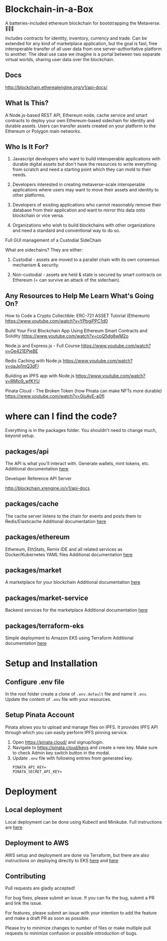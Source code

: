 # Blockchain-in-a-Box

A batteries-included ethereum blockchain for bootstrapping the Metaverse. 🚀🚀🚀

Includes contracts for identity, inventory, currency and trade. Can be extended for any kind of marketplace application, but the goal is fast, free interoperable transfer of all user data from one server-authoritative platform to another. The ideal use case we imagine is a portal between two separate virtual worlds, sharing user data over the blockchain.

## Docs
http://blockchain.etherealengine.org/v1/api-docs/

## What Is This?
A Node.js-based REST API, Ethereum node, cache service and smart contracts to deploy your own Ethereum-based sidechain for identity and durable assets. Users can transfer assets created on your platform to the Ethereum or Polygon main networks.

## Who Is It For?
1. Javascript developers who want to build interoperable applications with durable digital assets but don't have the resources to write everything from scratch and need a starting point which they can mold to their needs.

2. Developers interested in creating metaverse-scale interoperable applications where users may want to move their assets and identity to other platforms.

3. Developers of existing applications who cannot reasonably remove their database from their application and want to mirror this data onto blockchain or vice versa.

4. Organizations who wish to build blockchains with other organizations and need a standard and conventional way to do so.

Full GUI management of a Custodial SideChain

What are sidechains? They are either:

1. Custodial - assets are moved to a parallel chain with its own consensus mechanism & security.

2. Non-custodial - assets are held & state is secured by smart contracts on Ethereum (= can survive an attack of the sidechain).

## Any Resources to Help Me Learn What's Going On?
How to Code a Crypto Collectible: ERC-721 ASSET Tutorial (Ethereum)
https://www.youtube.com/watch?v=YPbgjPPC1d0

Build Your First Blockchain App Using Ethereum Smart Contracts and Solidity
https://www.youtube.com/watch?v=coQ5dg8wM2o

Node.js and Express.js - Full Course
https://www.youtube.com/watch?v=Oe421EPjeBE

Redis Caching with Node.js
https://www.youtube.com/watch?v=oaJq1mQ3dFI

Building an IPFS app with Node.js
https://www.youtube.com/watch?v=RMlo9_wfKYU

Pinata Cloud - The Broken Token (how Pinata can make NFTs more durable)
https://www.youtube.com/watch?v=0iuAvE-a0fI

# where can I find the code?
Everything is in the packages folder. You shouldn't need to change much, beyond setup.

## packages/api
The API is what you'll interact with. Generate wallets, mint tokens, etc.
Additional documentation [here](./packages/api/README.md)

Developer Reference API Server

http://blockchain.xrengine.io/v1/api-docs

## packages/cache
The cache server listens to the chain for events and posts them to Redis/Elasticache
Additional documentation [here](./packages/cache/README.md)

## packages/ethereum
Ethereum, EthStats, Remix IDE and all related services as Docker/Kubernetes YAML files
Additional documentation [here](./packages/ethereum/README.md)

## packages/market
A marketplace for your blockchain
Additional documentation [here](./packages/market/README.md)

## packages/market-service
Backend services for the marketplace
Additional documentation [here](./packages/market/README.md)

## packages/terraform-eks
Simple deployment to Amazon EKS using Terraform
Additional documentation [here](./packages/ethereum/README.md)

# Setup and Installation

## Configure .env file
In the root folder create a clone of `.env.default` file and name it `.env`. Update the content of `.env` file with your resources. 

## Setup Pinata Account
Pinata allows you to upload and manage files on IPFS. It provides IPFS API through which you can easily perform IPFS pinning service.

1. Open https://pinata.cloud/ and signup/login.
2. Navigate to https://pinata.cloud/keys and create a new key. Make sure to check Admin key switch button in the modal.
3. Update `.env` file with following entries from generated key.
    ```
    PINATA_API_KEY=
    PINATA_SECRET_API_KEY=
    ```

# Deployment

## Local deployment
Local deployment can be done using Kubectl and Minikube. Full instructions are [here](./packages/ethereum/README.md)

## Deployment to AWS
AWS setup and deployment are done via Terraform, but there are also instructions on deploying directly to EKS [here](./packages/ethereum/README.md) and [here](./packages/terraform-eks/README.md)

## Contributing
Pull requests are gladly accepted!

For bug fixes, please submit an issue. If you can fix the bug, submit a PR and link the issue.

For features, please submit an issue with your intention to add the feature and make a draft PR as soon as possible.

Please try to minimize changes to number of files or make multiple pull requests to minimize confusion or possible introduction of bugs.
